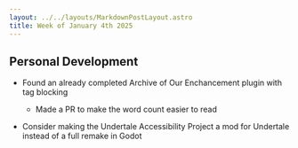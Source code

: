 ```yaml
---
layout: ../../layouts/MarkdownPostLayout.astro
title: Week of January 4th 2025
---
```


## Personal Development

- Found an already completed Archive of Our Enchancement plugin with tag blocking

  - Made a PR to make the word count easier to read

- Consider making the Undertale Accessibility Project a mod for Undertale instead of a full remake in Godot

